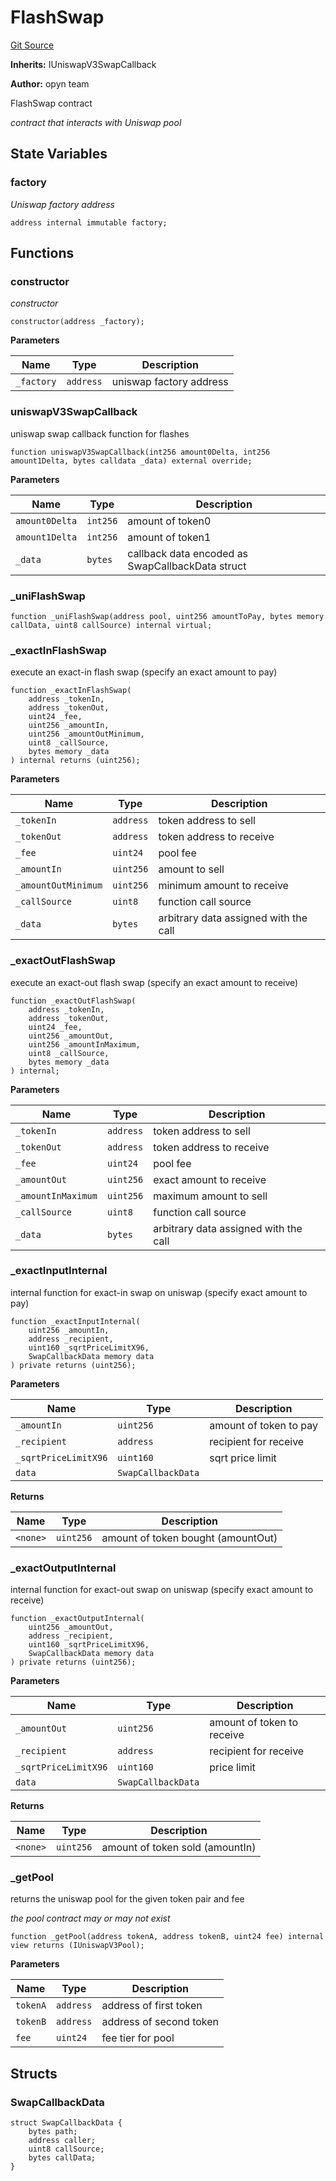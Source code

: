 # FlashSwap
[Git Source](https://github.com/opynfinance/squeeth-monorepo/blob/334783aa87db73939fb00d5b133216b0033dfece/src/FlashSwap.sol)

**Inherits:**
IUniswapV3SwapCallback

**Author:**
opyn team

FlashSwap contract

*contract that interacts with Uniswap pool*


## State Variables
### factory
*Uniswap factory address*


```solidity
address internal immutable factory;
```


## Functions
### constructor

*constructor*


```solidity
constructor(address _factory);
```
**Parameters**

|Name|Type|Description|
|----|----|-----------|
|`_factory`|`address`|uniswap factory address|


### uniswapV3SwapCallback

uniswap swap callback function for flashes


```solidity
function uniswapV3SwapCallback(int256 amount0Delta, int256 amount1Delta, bytes calldata _data) external override;
```
**Parameters**

|Name|Type|Description|
|----|----|-----------|
|`amount0Delta`|`int256`|amount of token0|
|`amount1Delta`|`int256`|amount of token1|
|`_data`|`bytes`|callback data encoded as SwapCallbackData struct|


### _uniFlashSwap


```solidity
function _uniFlashSwap(address pool, uint256 amountToPay, bytes memory callData, uint8 callSource) internal virtual;
```

### _exactInFlashSwap

execute an exact-in flash swap (specify an exact amount to pay)


```solidity
function _exactInFlashSwap(
    address _tokenIn,
    address _tokenOut,
    uint24 _fee,
    uint256 _amountIn,
    uint256 _amountOutMinimum,
    uint8 _callSource,
    bytes memory _data
) internal returns (uint256);
```
**Parameters**

|Name|Type|Description|
|----|----|-----------|
|`_tokenIn`|`address`|token address to sell|
|`_tokenOut`|`address`|token address to receive|
|`_fee`|`uint24`|pool fee|
|`_amountIn`|`uint256`|amount to sell|
|`_amountOutMinimum`|`uint256`|minimum amount to receive|
|`_callSource`|`uint8`|function call source|
|`_data`|`bytes`|arbitrary data assigned with the call|


### _exactOutFlashSwap

execute an exact-out flash swap (specify an exact amount to receive)


```solidity
function _exactOutFlashSwap(
    address _tokenIn,
    address _tokenOut,
    uint24 _fee,
    uint256 _amountOut,
    uint256 _amountInMaximum,
    uint8 _callSource,
    bytes memory _data
) internal;
```
**Parameters**

|Name|Type|Description|
|----|----|-----------|
|`_tokenIn`|`address`|token address to sell|
|`_tokenOut`|`address`|token address to receive|
|`_fee`|`uint24`|pool fee|
|`_amountOut`|`uint256`|exact amount to receive|
|`_amountInMaximum`|`uint256`|maximum amount to sell|
|`_callSource`|`uint8`|function call source|
|`_data`|`bytes`|arbitrary data assigned with the call|


### _exactInputInternal

internal function for exact-in swap on uniswap (specify exact amount to pay)


```solidity
function _exactInputInternal(
    uint256 _amountIn,
    address _recipient,
    uint160 _sqrtPriceLimitX96,
    SwapCallbackData memory data
) private returns (uint256);
```
**Parameters**

|Name|Type|Description|
|----|----|-----------|
|`_amountIn`|`uint256`|amount of token to pay|
|`_recipient`|`address`|recipient for receive|
|`_sqrtPriceLimitX96`|`uint160`|sqrt price limit|
|`data`|`SwapCallbackData`||

**Returns**

|Name|Type|Description|
|----|----|-----------|
|`<none>`|`uint256`|amount of token bought (amountOut)|


### _exactOutputInternal

internal function for exact-out swap on uniswap (specify exact amount to receive)


```solidity
function _exactOutputInternal(
    uint256 _amountOut,
    address _recipient,
    uint160 _sqrtPriceLimitX96,
    SwapCallbackData memory data
) private returns (uint256);
```
**Parameters**

|Name|Type|Description|
|----|----|-----------|
|`_amountOut`|`uint256`|amount of token to receive|
|`_recipient`|`address`|recipient for receive|
|`_sqrtPriceLimitX96`|`uint160`|price limit|
|`data`|`SwapCallbackData`||

**Returns**

|Name|Type|Description|
|----|----|-----------|
|`<none>`|`uint256`|amount of token sold (amountIn)|


### _getPool

returns the uniswap pool for the given token pair and fee

*the pool contract may or may not exist*


```solidity
function _getPool(address tokenA, address tokenB, uint24 fee) internal view returns (IUniswapV3Pool);
```
**Parameters**

|Name|Type|Description|
|----|----|-----------|
|`tokenA`|`address`|address of first token|
|`tokenB`|`address`|address of second token|
|`fee`|`uint24`|fee tier for pool|


## Structs
### SwapCallbackData

```solidity
struct SwapCallbackData {
    bytes path;
    address caller;
    uint8 callSource;
    bytes callData;
}
```

